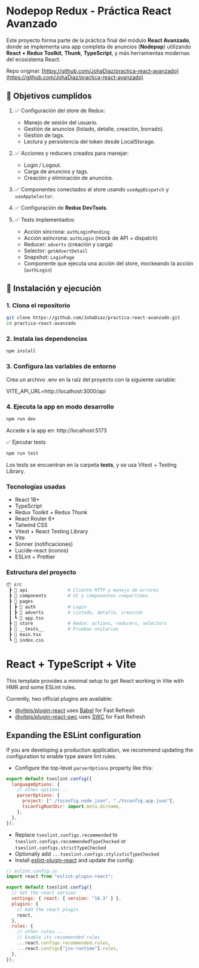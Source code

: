 # Nodepop Redux - Práctica React Avanzado

Este proyecto forma parte de la práctica final del módulo **React Avanzado**, donde se implementa una app completa de anuncios (**Nodepop**) utilizando **React + Redux Toolkit**, **Thunk**, **TypeScript**, y más herramientas modernas del ecosistema React.

Repo original: [https://github.com/JohaDiaz/practica-react-avanzado](https://github.com/JohaDiaz/practica-react-avanzado)

## 🎯 Objetivos cumplidos

1. ✅ Configuración del store de Redux:

   - Manejo de sesión del usuario.
   - Gestión de anuncios (listado, detalle, creación, borrado).
   - Gestión de tags.
   - Lectura y persistencia del token desde LocalStorage.

2. ✅ Acciones y reducers creados para manejar:

   - Login / Logout.
   - Carga de anuncios y tags.
   - Creación y eliminación de anuncios.

3. ✅ Componentes conectados al store usando `useAppDispatch` y `useAppSelector`.

4. ✅ Configuración de **Redux DevTools**.

5. ✅ Tests implementados:
   - Acción síncrona: `authLoginPending`
   - Acción asíncrona: `authLogin` (mock de API + dispatch)
   - Reducer: `adverts` (creación y carga)
   - Selector: `getAdvertDetail`
   - Snapshot: `LoginPage`
   - Componente que ejecuta una acción del store, mockeando la acción (`authLogin`)

## 🚀 Instalación y ejecución

### 1. Clona el repositorio

```bash
git clone https://github.com/JohaDiaz/practica-react-avanzado.git
cd practica-react-avanzado
```

### 2. Instala las dependencias

```bash
npm install
```

### 3. Configura las variables de entorno

Crea un archivo .env en la raíz del proyecto con la siguiente variable:

VITE_API_URL=http://localhost:3000/api

### 4. Ejecuta la app en modo desarrollo

```bash
npm run dev
```

Accede a la app en: http://localhost:5173

✅ Ejecutar tests

```bash
npm run test
```

Los tests se encuentran en la carpeta **tests**, y se usa Vitest + Testing Library.

### Tecnologías usadas

- React 18+
- TypeScript
- Redux Toolkit + Redux Thunk
- React Router 6+
- Tailwind CSS
- Vitest + React Testing Library
- Vite
- Sonner (notificaciones)
- Lucide-react (iconos)
- ESLint + Prettier

### Estructura del proyecto

```bash
📦 src
 ┣ 📂 api               # Cliente HTTP y manejo de errores
 ┣ 📂 components        # UI y componentes compartidos
 ┣ 📂 pages
 ┃ ┣ 📂 auth            # Login
 ┃ ┣ 📂 adverts         # Listado, detalle, creación
 ┃ ┗ 📄 app.tsx
 ┣ 📂 store             # Redux: actions, reducers, selectors
 ┣ 📂 __tests__         # Pruebas unitarias
 ┣ 📄 main.tsx
 ┗ 📄 index.css

```

# React + TypeScript + Vite

This template provides a minimal setup to get React working in Vite with HMR and some ESLint rules.

Currently, two official plugins are available:

- [@vitejs/plugin-react](https://github.com/vitejs/vite-plugin-react/blob/main/packages/plugin-react/README.md) uses [Babel](https://babeljs.io/) for Fast Refresh
- [@vitejs/plugin-react-swc](https://github.com/vitejs/vite-plugin-react-swc) uses [SWC](https://swc.rs/) for Fast Refresh

## Expanding the ESLint configuration

If you are developing a production application, we recommend updating the configuration to enable type aware lint rules:

- Configure the top-level `parserOptions` property like this:

```js
export default tseslint.config({
  languageOptions: {
    // other options...
    parserOptions: {
      project: ["./tsconfig.node.json", "./tsconfig.app.json"],
      tsconfigRootDir: import.meta.dirname,
    },
  },
});
```

- Replace `tseslint.configs.recommended` to `tseslint.configs.recommendedTypeChecked` or `tseslint.configs.strictTypeChecked`
- Optionally add `...tseslint.configs.stylisticTypeChecked`
- Install [eslint-plugin-react](https://github.com/jsx-eslint/eslint-plugin-react) and update the config:

```js
// eslint.config.js
import react from "eslint-plugin-react";

export default tseslint.config({
  // Set the react version
  settings: { react: { version: "18.3" } },
  plugins: {
    // Add the react plugin
    react,
  },
  rules: {
    // other rules...
    // Enable its recommended rules
    ...react.configs.recommended.rules,
    ...react.configs["jsx-runtime"].rules,
  },
});
```

